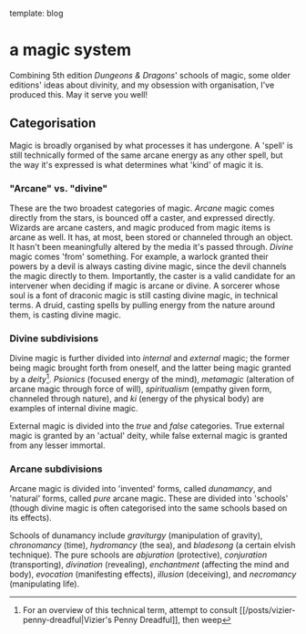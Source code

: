 template: blog

# a magic system

Combining 5th edition _Dungeons & Dragons_' schools of magic, some older editions' ideas about divinity, and my obsession with organisation, I've produced this. May it serve you well!

## Categorisation

Magic is broadly organised by what processes it has undergone. A 'spell' is still technically formed of the same arcane energy as any other spell, but the way it's expressed is what determines what 'kind' of magic it is.

### "Arcane" vs. "divine"

These are the two broadest categories of magic. _Arcane_ magic comes directly from the stars, is bounced off a caster, and expressed directly. Wizards are arcane casters, and magic produced from magic items is arcane as well. It has, at most, been stored or channeled through an object. It hasn't been meaningfully altered by the media it's passed through. _Divine_ magic comes 'from' something. For example, a warlock granted their powers by a devil is always casting divine magic, since the devil channels the magic directly to them. Importantly, the caster is a valid candidate for an intervener when deciding if magic is arcane or divine. A sorcerer whose soul is a font of draconic magic is still casting divine magic, in technical terms. A druid, casting spells by pulling energy from the nature around them, is casting divine magic.

### Divine subdivisions

Divine magic is further divided into _internal_ and _external_ magic; the former being magic brought forth from oneself, and the latter being magic granted by a _deity_[^1]. _Psionics_ (focused energy of the mind), _metamagic_ (alteration of arcane magic through force of will), _spiritualism_ (empathy given form, channeled through nature), and _ki_ (energy of the physical body) are examples of internal divine magic.

External magic is divided into the _true_ and _false_ categories. True external magic is granted by an 'actual' deity, while false external magic is granted from any lesser immortal.

### Arcane subdivisions

Arcane magic is divided into 'invented' forms, called _dunamancy_, and 'natural' forms, called _pure_ arcane magic. These are divided into 'schools' (though divine magic is often categorised into the same schools based on its effects).

Schools of dunamancy include _graviturgy_ (manipulation of gravity), _chronomancy_ (time), _hydromancy_ (the sea), and _bladesong_ (a certain elvish technique). The pure schools are _abjuration_ (protective), _conjuration_ (transporting), _divination_ (revealing), _enchantment_ (affecting the mind and body), _evocation_ (manifesting effects), _illusion_ (deceiving), and _necromancy_ (manipulating life).

[^1]:For an overview of this technical term, attempt to consult [[/posts/vizier-penny-dreadful|Vizier's Penny Dreadful]], then weep
